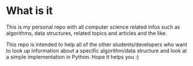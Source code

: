# What is it
This is my personal repo with all computer science related infos such as 
algorithms, data structures, related topics and articles and the like.

This repo is intended to help all of the other students/developers who want
to look up information about a specific algorithm/data structure and look at a
simple implementation in Python. Hope it helps you :)